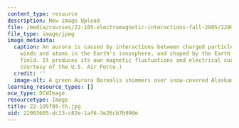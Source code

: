```yaml
---
content_type: resource
description: New image Upload
file: /media/courses/22-105-electromagnetic-interactions-fall-2005/22003605dc23c82e1af63e26cb7b990e_22-105f05-th.jpg
file_type: image/jpeg
image_metadata:
  caption: An aurora is caused by interactions between charged particles in solar
    winds and atoms in the Earth's ionosphere, and shaped by the Earth's magnetic
    field. It produces its own magnetic fluctuations and electrical currents. (Image
    courtesy of the U.S. Air Force.)
  credit: ''
  image-alt: A green Aurora Borealis shimmers over snow-covered Alaskan fields.
learning_resource_types: []
ocw_type: OCWImage
resourcetype: Image
title: 22-105f05-th.jpg
uid: 22003605-dc23-c82e-1af6-3e26cb7b990e
---
```

